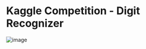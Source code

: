 # Kaggle Competition - Digit Recognizer
![image](https://user-images.githubusercontent.com/95974393/159228039-be201916-ccc2-4d50-9615-c0b19d93afef.png)
